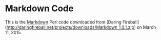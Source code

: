 Markdown Code
=============

This is the [Markdown](http://daringfireball.net/projects/markdown/) Perl code downloaded from [Daring Fireball](http://daringfireball.net/projects/downloads/Markdown_1.0.1.zip] on March 11, 2015.